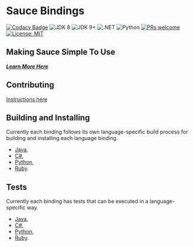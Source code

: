 # Sauce Bindings


[![Codacy Badge](https://api.codacy.com/project/badge/Grade/0b21fa72ecaa4a3c92bf7ac9481f4d7d)](https://app.codacy.com/app/sauce_bindings?utm_source=github.com&utm_medium=referral&utm_content=saucelabs/sauce_bindings&utm_campaign=Badge_Grade_Dashboard)
![JDK 8](https://github.com/saucelabs/sauce_bindings/workflows/JDK%208/badge.svg)
![JDK 9+](https://github.com/saucelabs/sauce_bindings/workflows/JDK%209+/badge.svg)
![.NET](https://github.com/saucelabs/sauce_bindings/actions/workflows/dotnet.yml/badge.svg)
![Python](https://github.com/saucelabs/sauce_bindings/workflows/Python%20application/badge.svg)
[![PRs welcome](https://img.shields.io/badge/PRs-welcome-ff69b4.svg)](https://github.com/sauce_bindings/issues?q=is%3Aissue+is%3Aopen+label%3A%22good+first+issue%22)
[![License: MIT](https://img.shields.io/badge/License-MIT-yellow.svg)](https://opensource.org/licenses/MIT)


## Making Sauce Simple To Use

***[Learn More Here](https://opensource.saucelabs.com/sauce_bindings/overview.html)***

## Contributing

[Instructions here](https://opensource.saucelabs.com/sauce_bindings/contributing)

## Building and Installing

Currently each binding follows its own language-specific build process for building and installing each language binding.

-   [Java](https://github.com/saucelabs/sauce_bindings/tree/master/java/README.md#building),
-   [C#](https://github.com/saucelabs/sauce_bindings/tree/master/dotnet/README.md#migrating-to-simple-sauce),
-   [Python](https://github.com/saucelabs/sauce_bindings/tree/master/python/README.rst#installation),
-   [Ruby](https://github.com/saucelabs/sauce_bindings/tree/master/ruby#installation).

## Tests

Currently each binding has tests that can be executed in a language-specific way. 

-   [Java](https://github.com/saucelabs/sauce_bindings/tree/master/java/README.md#testing),
-   [C#](https://github.com/saucelabs/sauce_bindings/tree/master/dotnet/README.md),
-   [Python](https://github.com/saucelabs/sauce_bindings/tree/master/python/README.rst#testing),
-   [Ruby](https://github.com/saucelabs/sauce_bindings/tree/master/ruby#installation).
